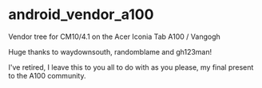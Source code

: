 android_vendor_a100
===================

Vendor tree for CM10/4.1 on the Acer Iconia Tab A100 / Vangogh

Huge thanks to waydownsouth, randomblame and gh123man!

I've retired, I leave this to you all to do with as you please, my final present to the A100 community.